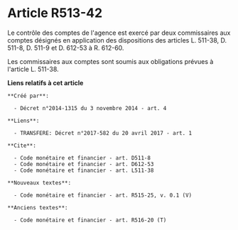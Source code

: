 # Article R513-42

Le contrôle des comptes de l'agence est exercé par deux commissaires aux comptes désignés en application des dispositions des
articles L. 511-38, D. 511-8, D. 511-9 et D. 612-53 à R. 612-60.

Les commissaires aux comptes sont soumis aux obligations prévues à l'article L. 511-38.

**Liens relatifs à cet article**

	**Créé par**:

	  - Décret n°2014-1315 du 3 novembre 2014 - art. 4

	**Liens**:

	  - TRANSFERE: Décret n°2017-582 du 20 avril 2017 - art. 1

	**Cite**:

	  - Code monétaire et financier - art. D511-8
	  - Code monétaire et financier - art. D612-53
	  - Code monétaire et financier - art. L511-38

	**Nouveaux textes**:

	  - Code monétaire et financier - art. R515-25, v. 0.1 (V)

	**Anciens textes**:

	  - Code monétaire et financier - art. R516-20 (T)
